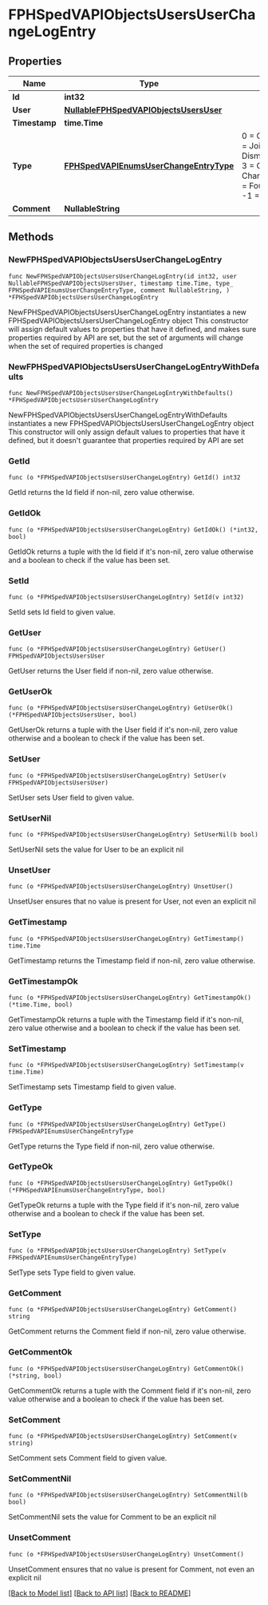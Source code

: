 # FPHSpedVAPIObjectsUsersUserChangeLogEntry

## Properties

Name | Type | Description | Notes
------------ | ------------- | ------------- | -------------
**Id** | **int32** |  | [readonly] 
**User** | [**NullableFPHSpedVAPIObjectsUsersUser**](FPHSpedVAPIObjectsUsersUser.md) |  | [readonly] 
**Timestamp** | **time.Time** |  | [readonly] 
**Type** | [**FPHSpedVAPIEnumsUserChangeEntryType**](FPHSpedVAPIEnumsUserChangeEntryType.md) |   0 &#x3D; ChangedName  1 &#x3D; JoinedSpedition  2 &#x3D; DismissedBySpedition  3 &#x3D; Quitted  4 &#x3D; ChangedProfileData  5 &#x3D; FoundedSpedition  -1 &#x3D; NotSet | [readonly] 
**Comment** | **NullableString** |  | [readonly] 

## Methods

### NewFPHSpedVAPIObjectsUsersUserChangeLogEntry

`func NewFPHSpedVAPIObjectsUsersUserChangeLogEntry(id int32, user NullableFPHSpedVAPIObjectsUsersUser, timestamp time.Time, type_ FPHSpedVAPIEnumsUserChangeEntryType, comment NullableString, ) *FPHSpedVAPIObjectsUsersUserChangeLogEntry`

NewFPHSpedVAPIObjectsUsersUserChangeLogEntry instantiates a new FPHSpedVAPIObjectsUsersUserChangeLogEntry object
This constructor will assign default values to properties that have it defined,
and makes sure properties required by API are set, but the set of arguments
will change when the set of required properties is changed

### NewFPHSpedVAPIObjectsUsersUserChangeLogEntryWithDefaults

`func NewFPHSpedVAPIObjectsUsersUserChangeLogEntryWithDefaults() *FPHSpedVAPIObjectsUsersUserChangeLogEntry`

NewFPHSpedVAPIObjectsUsersUserChangeLogEntryWithDefaults instantiates a new FPHSpedVAPIObjectsUsersUserChangeLogEntry object
This constructor will only assign default values to properties that have it defined,
but it doesn't guarantee that properties required by API are set

### GetId

`func (o *FPHSpedVAPIObjectsUsersUserChangeLogEntry) GetId() int32`

GetId returns the Id field if non-nil, zero value otherwise.

### GetIdOk

`func (o *FPHSpedVAPIObjectsUsersUserChangeLogEntry) GetIdOk() (*int32, bool)`

GetIdOk returns a tuple with the Id field if it's non-nil, zero value otherwise
and a boolean to check if the value has been set.

### SetId

`func (o *FPHSpedVAPIObjectsUsersUserChangeLogEntry) SetId(v int32)`

SetId sets Id field to given value.


### GetUser

`func (o *FPHSpedVAPIObjectsUsersUserChangeLogEntry) GetUser() FPHSpedVAPIObjectsUsersUser`

GetUser returns the User field if non-nil, zero value otherwise.

### GetUserOk

`func (o *FPHSpedVAPIObjectsUsersUserChangeLogEntry) GetUserOk() (*FPHSpedVAPIObjectsUsersUser, bool)`

GetUserOk returns a tuple with the User field if it's non-nil, zero value otherwise
and a boolean to check if the value has been set.

### SetUser

`func (o *FPHSpedVAPIObjectsUsersUserChangeLogEntry) SetUser(v FPHSpedVAPIObjectsUsersUser)`

SetUser sets User field to given value.


### SetUserNil

`func (o *FPHSpedVAPIObjectsUsersUserChangeLogEntry) SetUserNil(b bool)`

 SetUserNil sets the value for User to be an explicit nil

### UnsetUser
`func (o *FPHSpedVAPIObjectsUsersUserChangeLogEntry) UnsetUser()`

UnsetUser ensures that no value is present for User, not even an explicit nil
### GetTimestamp

`func (o *FPHSpedVAPIObjectsUsersUserChangeLogEntry) GetTimestamp() time.Time`

GetTimestamp returns the Timestamp field if non-nil, zero value otherwise.

### GetTimestampOk

`func (o *FPHSpedVAPIObjectsUsersUserChangeLogEntry) GetTimestampOk() (*time.Time, bool)`

GetTimestampOk returns a tuple with the Timestamp field if it's non-nil, zero value otherwise
and a boolean to check if the value has been set.

### SetTimestamp

`func (o *FPHSpedVAPIObjectsUsersUserChangeLogEntry) SetTimestamp(v time.Time)`

SetTimestamp sets Timestamp field to given value.


### GetType

`func (o *FPHSpedVAPIObjectsUsersUserChangeLogEntry) GetType() FPHSpedVAPIEnumsUserChangeEntryType`

GetType returns the Type field if non-nil, zero value otherwise.

### GetTypeOk

`func (o *FPHSpedVAPIObjectsUsersUserChangeLogEntry) GetTypeOk() (*FPHSpedVAPIEnumsUserChangeEntryType, bool)`

GetTypeOk returns a tuple with the Type field if it's non-nil, zero value otherwise
and a boolean to check if the value has been set.

### SetType

`func (o *FPHSpedVAPIObjectsUsersUserChangeLogEntry) SetType(v FPHSpedVAPIEnumsUserChangeEntryType)`

SetType sets Type field to given value.


### GetComment

`func (o *FPHSpedVAPIObjectsUsersUserChangeLogEntry) GetComment() string`

GetComment returns the Comment field if non-nil, zero value otherwise.

### GetCommentOk

`func (o *FPHSpedVAPIObjectsUsersUserChangeLogEntry) GetCommentOk() (*string, bool)`

GetCommentOk returns a tuple with the Comment field if it's non-nil, zero value otherwise
and a boolean to check if the value has been set.

### SetComment

`func (o *FPHSpedVAPIObjectsUsersUserChangeLogEntry) SetComment(v string)`

SetComment sets Comment field to given value.


### SetCommentNil

`func (o *FPHSpedVAPIObjectsUsersUserChangeLogEntry) SetCommentNil(b bool)`

 SetCommentNil sets the value for Comment to be an explicit nil

### UnsetComment
`func (o *FPHSpedVAPIObjectsUsersUserChangeLogEntry) UnsetComment()`

UnsetComment ensures that no value is present for Comment, not even an explicit nil

[[Back to Model list]](../README.md#documentation-for-models) [[Back to API list]](../README.md#documentation-for-api-endpoints) [[Back to README]](../README.md)


